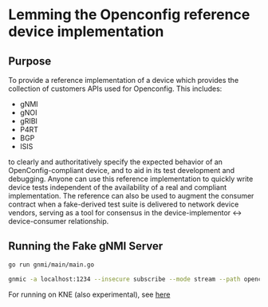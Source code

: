 # Lemming the Openconfig reference device implementation

## Purpose

To provide a reference implementation of a device which provides the collection
of customers APIs used for Openconfig. This includes:

* gNMI
* gNOI
* gRIBI
* P4RT
* BGP
* ISIS

to clearly and authoritatively specify the expected behavior of an
OpenConfig-compliant device, and to aid in its test development and
debugging. Anyone can use this reference implementation to quickly write device
tests independent of the availability of a real and compliant implementation.
The reference can also be used to augment the consumer contract when a
fake-derived test suite is delivered to network device vendors, serving as a
tool for consensus in the device-implementor <-> device-consumer relationship.

## Running the Fake gNMI Server

```bash
go run gnmi/main/main.go
```

```bash
gnmic -a localhost:1234 --insecure subscribe --mode stream --path openconfig:/system/state/current-datetime -u foo -p bar --target fakedut
```

For running on KNE (also experimental), see
[here](https://github.com/wenovus/ondatra/tree/fake-prototype-0/fakebind)

